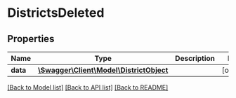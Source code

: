 # DistrictsDeleted

## Properties
Name | Type | Description | Notes
------------ | ------------- | ------------- | -------------
**data** | [**\Swagger\Client\Model\DistrictObject**](DistrictObject.md) |  | [optional] 

[[Back to Model list]](../../README.md#documentation-for-models) [[Back to API list]](../../README.md#documentation-for-api-endpoints) [[Back to README]](../../README.md)


